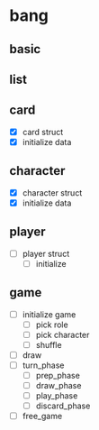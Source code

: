 # bang

## basic

## list

## card

- [x] card struct
- [x] initialize data

## character

- [x] character struct
- [x] initialize data

## player

- [ ] player struct
    - [ ] initialize

## game

- [ ] initialize game
    - [ ] pick role
    - [ ] pick character
    - [ ] shuffle
- [ ] draw
- [ ] turn_phase
    - [ ] prep_phase
    - [ ] draw_phase
    - [ ] play_phase
    - [ ] discard_phase
- [ ] free_game
